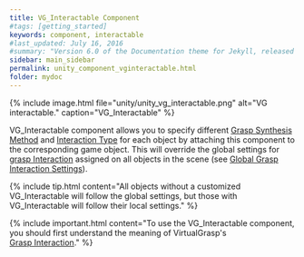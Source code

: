 ```yaml
---
title: VG_Interactable Component
#tags: [getting_started]
keywords: component, interactable
#last_updated: July 16, 2016
#summary: "Version 6.0 of the Documentation theme for Jekyll, released July 4, 2016, implements relative links so you can view the files offline or on any server without configuring urls and baseurls. Additionally, you can store pages in subdirectories. Templates for alerts and images are available."
sidebar: main_sidebar
permalink: unity_component_vginteractable.html
folder: mydoc
---
```


{% include image.html file="unity/unity_vg_interactable.png" alt="VG interactable." caption="VG_Interactable" %}

VG_Interactable component allows you to specify different 
<a href="#" data-toggle="tooltip" data-original-title="{{site.data.glossary.GraspSynthesisMethod}}">Grasp Synthesis Method</a> and <a href="#" data-toggle="tooltip" data-original-title="{{site.data.glossary.InteractionType}}">Interaction Type</a>
for each object by attaching this component to the corresponding game object. 
This will override the global settings for [grasp Interaction](grasp_interaction.html#grasp-interaction) assigned on all objects in the scene
(see [Global Grasp Interaction Settings](unity_component_myvirtualgrasp.html#grasp-interaction-settings)). 
 
{% include tip.html content="All objects without a customized VG_Interactable will follow the global settings,
 but those with VG_Interactable will follow their local settings." %}

{% include important.html content="To use the VG_Interactable component, you should first understand the meaning of VirtualGrasp's  
[Grasp Interaction](grasp_interaction.html#grasp-interaction)." %}

